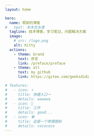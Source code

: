 ```yaml
---
layout: home

hero:
  name: 啊郭的博客
#   text: 木木文水青
  tagline: 技术博客，学习笔记，问题解决方案
  image:
    # src: /logo.png
    alt: Kitty
  actions:
    - theme: brand
      text: 序言
      link: /preface/preface
    - theme: alt
      text: my github
      link: https://gitee.com/geeksdidi

# features:
#   - icon: ⚡️
#     title: 快捷入口一
#     details: wawawa
#   - icon: 🖖
#     title: 工作
#     details: good...
#   - icon: 🛠️
#     title: 这是一个修理图标
#     details: cocococo
---
```



